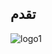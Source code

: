 ## تقدم



![logo1](https://user-images.githubusercontent.com/91431846/226097546-8bd30151-f27d-4849-9b9a-e6c81d388263.png)
